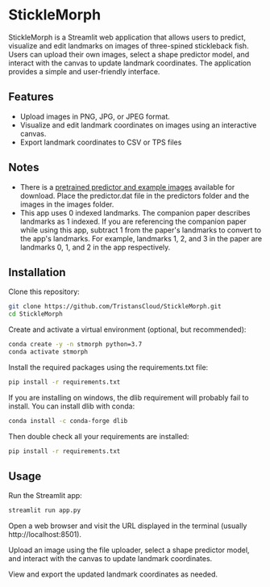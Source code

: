 # StickleMorph

StickleMorph is a Streamlit web application that allows users to predict, visualize and edit landmarks on images of three-spined stickleback fish. Users can upload their own images, select a shape predictor model, and interact with the canvas to update landmark coordinates. The application provides a simple and user-friendly interface.

## Features
- Upload images in PNG, JPG, or JPEG format.
- Visualize and edit landmark coordinates on images using an interactive canvas.
- Export landmark coordinates to CSV or TPS files

## Notes
- There is a [pretrained predictor and example images](https://drive.google.com/drive/folders/1xho5l4bL07By11o5lE6RD4I_IxUXtyRP?usp=sharing) available for download. Place the predictor.dat file in the predictors folder and the images in the images folder.
- This app uses 0 indexed landmarks. The companion paper describes landmarks as 1 indexed. If you are referencing the companion paper while using this app, subtract 1 from the paper's landmarks to convert to the app's landmarks. For example, landmarks 1, 2, and 3 in the paper are landmarks 0, 1, and 2 in the app respectively.

## Installation

Clone this repository:

```bash
git clone https://github.com/TristansCloud/StickleMorph.git
cd StickleMorph
```
Create and activate a virtual environment (optional, but recommended):
```bash
conda create -y -n stmorph python=3.7
conda activate stmorph
```
Install the required packages using the requirements.txt file:
```bash
pip install -r requirements.txt
```
If you are installing on windows, the dlib requirement will probably fail to install. You can install dlib with conda:
```bash
conda install -c conda-forge dlib
```
Then double check all your requirements are installed:
```bash
pip install -r requirements.txt
```
## Usage

Run the Streamlit app:

```bash
streamlit run app.py
```

Open a web browser and visit the URL displayed in the terminal (usually http://localhost:8501).

Upload an image using the file uploader, select a shape predictor model, and interact with the canvas to update landmark coordinates.

View and export the updated landmark coordinates as needed.

